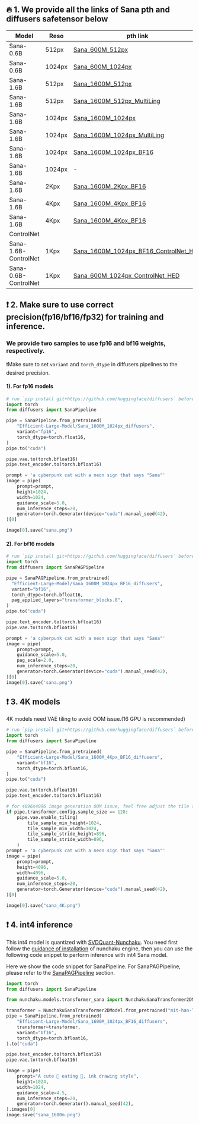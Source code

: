 ## 🔥 1. We provide all the links of Sana pth and diffusers safetensor below

| Model                | Reso   | pth link                                                                                                                    | diffusers                                                                                                                                         | Precision     | Description    |
|----------------------|--------|-----------------------------------------------------------------------------------------------------------------------------|---------------------------------------------------------------------------------------------------------------------------------------------------|---------------|----------------|
| Sana-0.6B            | 512px  | [Sana_600M_512px](https://huggingface.co/Efficient-Large-Model/Sana_600M_512px)                                             | [Efficient-Large-Model/Sana_600M_512px_diffusers](https://huggingface.co/Efficient-Large-Model/Sana_600M_512px_diffusers)                         | fp16/fp32     | Multi-Language |
| Sana-0.6B            | 1024px | [Sana_600M_1024px](https://huggingface.co/Efficient-Large-Model/Sana_600M_1024px)                                           | [Efficient-Large-Model/Sana_600M_1024px_diffusers](https://huggingface.co/Efficient-Large-Model/Sana_600M_1024px_diffusers)                       | fp16/fp32     | Multi-Language |
| Sana-1.6B            | 512px  | [Sana_1600M_512px](https://huggingface.co/Efficient-Large-Model/Sana_1600M_512px)                                           | [Efficient-Large-Model/Sana_1600M_512px_diffusers](https://huggingface.co/Efficient-Large-Model/Sana_1600M_512px_diffusers)                       | fp16/fp32     | -              |
| Sana-1.6B            | 512px  | [Sana_1600M_512px_MultiLing](https://huggingface.co/Efficient-Large-Model/Sana_1600M_512px_MultiLing)                       | [Efficient-Large-Model/Sana_1600M_512px_MultiLing_diffusers](https://huggingface.co/Efficient-Large-Model/Sana_1600M_512px_MultiLing_diffusers)   | fp16/fp32     | Multi-Language |
| Sana-1.6B            | 1024px | [Sana_1600M_1024px](https://huggingface.co/Efficient-Large-Model/Sana_1600M_1024px)                                         | [Efficient-Large-Model/Sana_1600M_1024px_diffusers](https://huggingface.co/Efficient-Large-Model/Sana_1600M_1024px_diffusers)                     | fp16/fp32     | -              |
| Sana-1.6B            | 1024px | [Sana_1600M_1024px_MultiLing](https://huggingface.co/Efficient-Large-Model/Sana_1600M_1024px_MultiLing)                     | [Efficient-Large-Model/Sana_1600M_1024px_MultiLing_diffusers](https://huggingface.co/Efficient-Large-Model/Sana_1600M_1024px_MultiLing_diffusers) | fp16/fp32     | Multi-Language |
| Sana-1.6B            | 1024px | [Sana_1600M_1024px_BF16](https://huggingface.co/Efficient-Large-Model/Sana_1600M_1024px_BF16)                               | [Efficient-Large-Model/Sana_1600M_1024px_BF16_diffusers](https://huggingface.co/Efficient-Large-Model/Sana_1600M_1024px_BF16_diffusers)           | **bf16**/fp32 | Multi-Language |
| Sana-1.6B            | 1024px | -                                                                                                                           | [mit-han-lab/svdq-int4-sana-1600m](https://huggingface.co/mit-han-lab/svdq-int4-sana-1600m)                                                       | **int4**      | Multi-Language |
| Sana-1.6B            | 2Kpx   | [Sana_1600M_2Kpx_BF16](https://huggingface.co/Efficient-Large-Model/Sana_1600M_2Kpx_BF16)                                   | [Efficient-Large-Model/Sana_1600M_2Kpx_BF16_diffusers](https://huggingface.co/Efficient-Large-Model/Sana_1600M_2Kpx_BF16_diffusers)               | **bf16**/fp32 | Multi-Language |
| Sana-1.6B            | 4Kpx   | [Sana_1600M_4Kpx_BF16](https://huggingface.co/Efficient-Large-Model/Sana_1600M_4Kpx_BF16)                                   | [Efficient-Large-Model/Sana_1600M_4Kpx_BF16_diffusers](https://huggingface.co/Efficient-Large-Model/Sana_1600M_4Kpx_BF16_diffusers)               | **bf16**/fp32 | Multi-Language |
| Sana-1.6B            | 4Kpx   | [Sana_1600M_4Kpx_BF16](https://huggingface.co/Efficient-Large-Model/Sana_1600M_4Kpx_BF16)                                   | [Efficient-Large-Model/Sana_1600M_4Kpx_BF16_diffusers](https://huggingface.co/Efficient-Large-Model/Sana_1600M_4Kpx_BF16_diffusers)               | **bf16**/fp32 | Multi-Language |
| ControlNet           |        |                                                                                                                             |                                                                                                                                                   |               |                |
| Sana-1.6B-ControlNet | 1Kpx   | [Sana_1600M_1024px_BF16_ControlNet_HED](https://huggingface.co/Efficient-Large-Model/Sana_1600M_1024px_BF16_ControlNet_HED) | Coming soon                                                                                                                                       | **bf16**/fp32 | Multi-Language |
| Sana-0.6B-ControlNet | 1Kpx   | [Sana_600M_1024px_ControlNet_HED](https://huggingface.co/Efficient-Large-Model/Sana_600M_1024px_ControlNet_HED)             | Coming soon                                                                                                                                       | fp16/fp32     | -              |

## ❗ 2. Make sure to use correct precision(fp16/bf16/fp32) for training and inference.

### We provide two samples to use fp16 and bf16 weights, respectively.

❗️Make sure to set `variant` and `torch_dtype` in diffusers pipelines to the desired precision.

#### 1). For fp16 models

```python
# run `pip install git+https://github.com/huggingface/diffusers` before use Sana in diffusers
import torch
from diffusers import SanaPipeline

pipe = SanaPipeline.from_pretrained(
    "Efficient-Large-Model/Sana_1600M_1024px_diffusers",
    variant="fp16",
    torch_dtype=torch.float16,
)
pipe.to("cuda")

pipe.vae.to(torch.bfloat16)
pipe.text_encoder.to(torch.bfloat16)

prompt = 'a cyberpunk cat with a neon sign that says "Sana"'
image = pipe(
    prompt=prompt,
    height=1024,
    width=1024,
    guidance_scale=5.0,
    num_inference_steps=20,
    generator=torch.Generator(device="cuda").manual_seed(42),
)[0]

image[0].save("sana.png")
```

#### 2). For bf16 models

```python
# run `pip install git+https://github.com/huggingface/diffusers` before use Sana in diffusers
import torch
from diffusers import SanaPAGPipeline

pipe = SanaPAGPipeline.from_pretrained(
  "Efficient-Large-Model/Sana_1600M_1024px_BF16_diffusers",
  variant="bf16",
  torch_dtype=torch.bfloat16,
  pag_applied_layers="transformer_blocks.8",
)
pipe.to("cuda")

pipe.text_encoder.to(torch.bfloat16)
pipe.vae.to(torch.bfloat16)

prompt = 'a cyberpunk cat with a neon sign that says "Sana"'
image = pipe(
    prompt=prompt,
    guidance_scale=5.0,
    pag_scale=2.0,
    num_inference_steps=20,
    generator=torch.Generator(device="cuda").manual_seed(42),
)[0]
image[0].save('sana.png')
```

## ❗ 3. 4K models

4K models need VAE tiling to avoid OOM issue.(16 GPU is recommended)

```python
# run `pip install git+https://github.com/huggingface/diffusers` before use Sana in diffusers
import torch
from diffusers import SanaPipeline

pipe = SanaPipeline.from_pretrained(
    "Efficient-Large-Model/Sana_1600M_4Kpx_BF16_diffusers",
    variant="bf16",
    torch_dtype=torch.bfloat16,
)
pipe.to("cuda")

pipe.vae.to(torch.bfloat16)
pipe.text_encoder.to(torch.bfloat16)

# for 4096x4096 image generation OOM issue, feel free adjust the tile size
if pipe.transformer.config.sample_size == 128:
    pipe.vae.enable_tiling(
        tile_sample_min_height=1024,
        tile_sample_min_width=1024,
        tile_sample_stride_height=896,
        tile_sample_stride_width=896,
    )
prompt = 'a cyberpunk cat with a neon sign that says "Sana"'
image = pipe(
    prompt=prompt,
    height=4096,
    width=4096,
    guidance_scale=5.0,
    num_inference_steps=20,
    generator=torch.Generator(device="cuda").manual_seed(42),
)[0]

image[0].save("sana_4K.png")
```

## ❗ 4. int4 inference

This int4 model is quantized with [SVDQuant-Nunchaku](https://github.com/mit-han-lab/nunchaku). You need first follow the [guidance of installation](https://github.com/mit-han-lab/nunchaku?tab=readme-ov-file#installation) of nunchaku engine, then you can use the following code snippet to perform inference with int4 Sana model.

Here we show the code snippet for SanaPipeline. For SanaPAGPipeline, please refer to the [SanaPAGPipeline](https://github.com/mit-han-lab/nunchaku/blob/main/examples/sana_1600m_pag.py) section.

```python
import torch
from diffusers import SanaPipeline

from nunchaku.models.transformer_sana import NunchakuSanaTransformer2DModel

transformer = NunchakuSanaTransformer2DModel.from_pretrained("mit-han-lab/svdq-int4-sana-1600m")
pipe = SanaPipeline.from_pretrained(
    "Efficient-Large-Model/Sana_1600M_1024px_BF16_diffusers",
    transformer=transformer,
    variant="bf16",
    torch_dtype=torch.bfloat16,
).to("cuda")

pipe.text_encoder.to(torch.bfloat16)
pipe.vae.to(torch.bfloat16)

image = pipe(
    prompt="A cute 🐼 eating 🎋, ink drawing style",
    height=1024,
    width=1024,
    guidance_scale=4.5,
    num_inference_steps=20,
    generator=torch.Generator().manual_seed(42),
).images[0]
image.save("sana_1600m.png")
```
